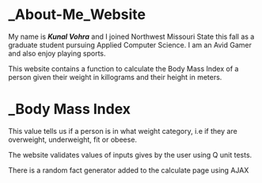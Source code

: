 # _About-Me_Website
My name is **_Kunal Vohra_** and I joined Northwest Missouri State this fall as a graduate student pursuing Applied Computer Science. I am an Avid Gamer and also enjoy playing sports.

This website contains a function to calculate the Body Mass Index of a person given their weight in killograms and their height in meters.

# _Body Mass Index
This value tells us if a person is in what weight category, i.e if they are overweight, underweight, fit or obeese. 

The website validates values of inputs gives by the user using Q unit tests. 

There is a random fact generator added to the calculate page using AJAX